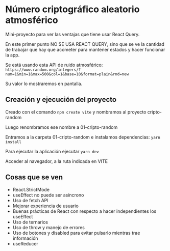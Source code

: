 # Número criptográfico aleatorio atmosférico

Mini-proyecto para ver las ventajas que tiene usar React Query.

En este primer punto NO SE USA REACT QUERY, sino que se ve la cantidad de trabajar que hay que acometer para mantener estados y hacer funcionar la app.

Se está usando esta API de ruido atmosférico: `https://www.random.org/integers/?num=1&min=1&max=500&col=1&base=10&format=plain&rnd=new`

Su valor lo mostraremos en pantalla.

## Creación y ejecución del proyecto

Creado con el comando `npm create vite` y nombramos al proyecto cripto-random

Luego renombramos ese nombre a 01-cripto-random

Entramos a la carpeta 01-cripto-random e instalamos dependencias: `yarn install`

Para ejecutar la aplicación ejecutar `yarn dev`

Acceder al navegador, a la ruta indicada en VITE

## Cosas que se ven

- React.StrictMode
- useEffect no puede ser asíncrono
- Uso de fetch API
- Mejorar experiencia de usuario
- Buenas prácticas de React con respecto a hacer independientes los useEffect
- Uso de ternarios
- Uso de throw y manejo de errores
- Uso de botones y disabled para evitar pulsarlo mientras trae información
- useReducer
